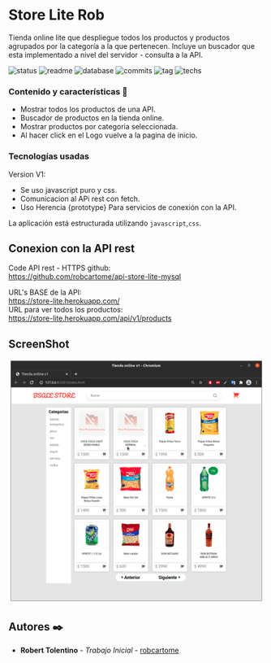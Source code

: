 # Store Lite Rob
Tienda online lite que despliegue todos los productos y productos agrupados por la categoría a la que pertenecen. Incluye un buscador que esta implementado a nivel del servidor - consulta a la API.

![status](https://img.shields.io/badge/status-running-green.svg?colorB=00C106) ![readme](https://img.shields.io/badge/readme-OK-green.svg?colorB=00C106) ![database](https://img.shields.io/badge/database-OK-green.svg?colorB=00C106) ![commits](https://img.shields.io/badge/commits-35-blue.svg) ![tag](https://img.shields.io/badge/tag-v0.1-orange.svg)
![techs](https://img.shields.io/badge/techs-javascript—css-yellow.svg)

### Contenido y características 🚀
- Mostrar todos los productos de una API.
- Buscador de productos en la tienda online.
- Mostrar productos por categoria seleccionada.
- Al hacer click en el Logo vuelve a la pagina de inicio.             

### Tecnologías usadas
Version V1:
- Se uso javascript puro y css.
- Comunicacion al APi rest con fetch.
- Uso Herencia {prototype} Para servicios de conexión con la API. 

La aplicación está estructurada utilizando
`javascript`,`css`.

## Conexion con la API rest
Code API rest - HTTPS github:                
https://github.com/robcartome/api-store-lite-mysql                     
                 
URL's BASE de la API:                  
https://store-lite.herokuapp.com/  
URL para ver todos los productos:                  
https://store-lite.herokuapp.com/api/v1/products           

## ScreenShot
<img src="/ScreenshotStoreV2.png" alt="screen"/>


## Autores ✒️

* **Robert Tolentino** - *Trabajo Inicial* - [robcartome](https://github.com/robcartome)
